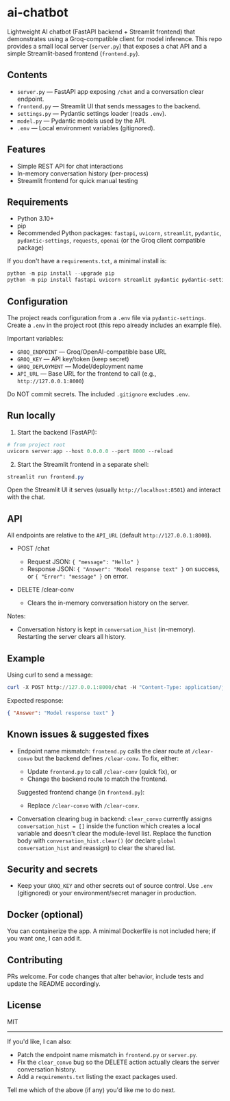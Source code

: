 # ai-chatbot

Lightweight AI chatbot (FastAPI backend + Streamlit frontend) that demonstrates using a Groq-compatible client for model inference. This repo provides a small local server (`server.py`) that exposes a chat API and a simple Streamlit-based frontend (`frontend.py`).

## Contents

- `server.py` — FastAPI app exposing `/chat` and a conversation clear endpoint.
- `frontend.py` — Streamlit UI that sends messages to the backend.
- `settings.py` — Pydantic settings loader (reads `.env`).
- `model.py` — Pydantic models used by the API.
- `.env` — Local environment variables (gitignored).

## Features

- Simple REST API for chat interactions
- In-memory conversation history (per-process)
- Streamlit frontend for quick manual testing

## Requirements

- Python 3.10+
- pip
- Recommended Python packages: `fastapi`, `uvicorn`, `streamlit`, `pydantic`, `pydantic-settings`, `requests`, `openai` (or the Groq client compatible package)

If you don't have a `requirements.txt`, a minimal install is:

```powershell
python -m pip install --upgrade pip
python -m pip install fastapi uvicorn streamlit pydantic pydantic-settings requests openai
```

## Configuration

The project reads configuration from a `.env` file via `pydantic-settings`. Create a `.env` in the project root (this repo already includes an example file).

Important variables:

- `GROQ_ENDPOINT` — Groq/OpenAI-compatible base URL
- `GROQ_KEY` — API key/token (keep secret)
- `GROQ_DEPLOYMENT` — Model/deployment name
- `API_URL` — Base URL for the frontend to call (e.g., `http://127.0.0.1:8000`)

Do NOT commit secrets. The included `.gitignore` excludes `.env`.

## Run locally

1. Start the backend (FastAPI):

```powershell
# from project root
uvicorn server:app --host 0.0.0.0 --port 8000 --reload
```

2. Start the Streamlit frontend in a separate shell:

```powershell
streamlit run frontend.py
```

Open the Streamlit UI it serves (usually `http://localhost:8501`) and interact with the chat.

## API

All endpoints are relative to the `API_URL` (default `http://127.0.0.1:8000`).

- POST /chat

  - Request JSON: `{ "message": "Hello" }`
  - Response JSON: `{ "Answer": "Model response text" }` on success, or `{ "Error": "message" }` on error.

- DELETE /clear-conv
  - Clears the in-memory conversation history on the server.

Notes:

- Conversation history is kept in `conversation_hist` (in-memory). Restarting the server clears all history.

## Example

Using curl to send a message:

```powershell
curl -X POST http://127.0.0.1:8000/chat -H "Content-Type: application/json" -d '{"message":"Hello"}'
```

Expected response:

```json
{ "Answer": "Model response text" }
```

## Known issues & suggested fixes

- Endpoint name mismatch: `frontend.py` calls the clear route at `/clear-convo` but the backend defines `/clear-conv`. To fix, either:

  - Update `frontend.py` to call `/clear-conv` (quick fix), or
  - Change the backend route to match the frontend.

  Suggested frontend change (in `frontend.py`):

  - Replace `/clear-convo` with `/clear-conv`.

- Conversation clearing bug in backend: `clear_convo` currently assigns `conversation_hist = []` inside the function which creates a local variable and doesn't clear the module-level list. Replace the function body with `conversation_hist.clear()` (or declare `global conversation_hist` and reassign) to clear the shared list.

## Security and secrets

- Keep your `GROQ_KEY` and other secrets out of source control. Use `.env` (gitignored) or your environment/secret manager in production.

## Docker (optional)

You can containerize the app. A minimal Dockerfile is not included here; if you want one, I can add it.

## Contributing

PRs welcome. For code changes that alter behavior, include tests and update the README accordingly.

## License

MIT

---

If you'd like, I can also:

- Patch the endpoint name mismatch in `frontend.py` or `server.py`.
- Fix the `clear_convo` bug so the DELETE action actually clears the server conversation history.
- Add a `requirements.txt` listing the exact packages used.

Tell me which of the above (if any) you'd like me to do next.
